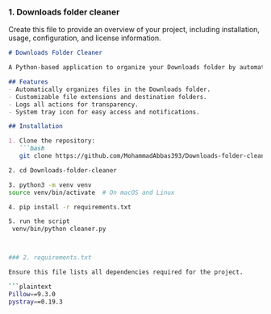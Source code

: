 
### 1. Downloads folder cleaner

Create this file to provide an overview of your project, including installation, usage, configuration, and license information.

```markdown
# Downloads Folder Cleaner

A Python-based application to organize your Downloads folder by automatically moving files based on their extensions.

## Features
- Automatically organizes files in the Downloads folder.
- Customizable file extensions and destination folders.
- Logs all actions for transparency.
- System tray icon for easy access and notifications.

## Installation

1. Clone the repository:
   ```bash
   git clone https://github.com/MohammadAbbas393/Downloads-folder-cleaner.git

2. cd Downloads-folder-cleaner

3. python3 -m venv venv
source venv/bin/activate  # On macOS and Linux

4. pip install -r requirements.txt

5. run the script
 venv/bin/python cleaner.py



### 2. requirements.txt

Ensure this file lists all dependencies required for the project.

```plaintext
Pillow==9.3.0
pystray==0.19.3

